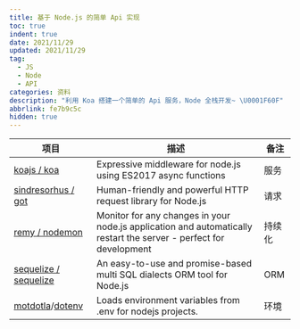 ```yaml
---
title: 基于 Node.js 的简单 Api 实现
toc: true
indent: true
date: 2021/11/29
updated: 2021/11/29
tag:
  - JS
  - Node
  - API
categories: 资料
description: "利用 Koa 搭建一个简单的 Api 服务，Node 全栈开发~ \U0001F60F"
abbrlink: fe7b9c5c
hidden: true
---
```


| 项目                                                         | 描述                                                         | 备注   |
| ------------------------------------------------------------ | ------------------------------------------------------------ | ------ |
| [koajs / koa](https://github.com/koajs/koa)                  | Expressive middleware for node.js using ES2017 async functions | 服务   |
| [sindresorhus / got](https://github.com/sindresorhus/got)    | Human-friendly and powerful HTTP request library for Node.js | 请求   |
| [remy / nodemon](https://github.com/remy/nodemon)            | Monitor for any changes in your node.js application and automatically restart the server - perfect for development | 持续化 |
| [sequelize / sequelize](https://github.com/sequelize/sequelize) | An easy-to-use and promise-based multi SQL dialects ORM tool for Node.js | ORM    |
| [motdotla](https://github.com/motdotla)/[dotenv](https://github.com/motdotla/dotenv) | Loads environment variables from .env for nodejs projects.   | 环境   |
